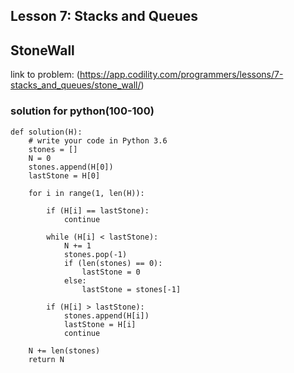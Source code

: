 ## Lesson 7: Stacks and Queues
## StoneWall

link to problem: (https://app.codility.com/programmers/lessons/7-stacks_and_queues/stone_wall/)

### solution for python(100-100)
```
def solution(H):
    # write your code in Python 3.6
    stones = []
    N = 0
    stones.append(H[0])
    lastStone = H[0]
    
    for i in range(1, len(H)):

        if (H[i] == lastStone):
            continue
        
        while (H[i] < lastStone):
            N += 1
            stones.pop(-1)
            if (len(stones) == 0):
                lastStone = 0
            else:
                lastStone = stones[-1]
                
        if (H[i] > lastStone):
            stones.append(H[i])
            lastStone = H[i]
            continue
    
    N += len(stones)
    return N
    
```

